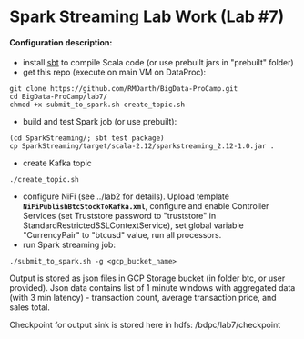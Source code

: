 
# Spark Streaming Lab Work (Lab #7)

#### Configuration description:
 - install [sbt](https://www.scala-sbt.org/1.x/docs/Installing-sbt-on-Linux.html) to compile Scala code (or use prebuilt jars in "prebuilt" folder)
 - get this repo (execute on main VM on DataProc):
```
git clone https://github.com/RMDarth/BigData-ProCamp.git
cd BigData-ProCamp/lab7/
chmod +x submit_to_spark.sh create_topic.sh
```
 - build and test Spark job (or use prebuilt):
 ```
(cd SparkStreaming/; sbt test package)
cp SparkStreaming/target/scala-2.12/sparkstreaming_2.12-1.0.jar .
```
 - create Kafka topic
 ```
 ./create_topic.sh
 ```
 - configure NiFi (see ../lab2 for details). Upload template **`NiFiPublishBtcStockToKafka.xml`**, configure and enable Controller Services (set Truststore password to "truststore" in StandardRestrictedSSLContextService), set global variable "CurrencyPair" to "btcusd" value, run all processors.
 - run Spark streaming job:
  ```
 ./submit_to_spark.sh -g <gcp_bucket_name>
 ```

Output is stored as json files in GCP Storage bucket (in folder btc, or user provided). Json data contains list of 1 minute windows with aggregated data (with 3 min latency) - transaction count, average transaction price, and sales total.

Checkpoint for output sink is stored here in hdfs: /bdpc/lab7/checkpoint